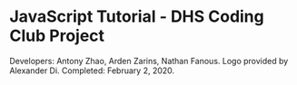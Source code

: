 # JavaScript Tutorial - DHS Coding Club Project
Developers: Antony Zhao, Arden Zarins, Nathan Fanous. Logo provided by Alexander Di.
Completed: February 2, 2020.
